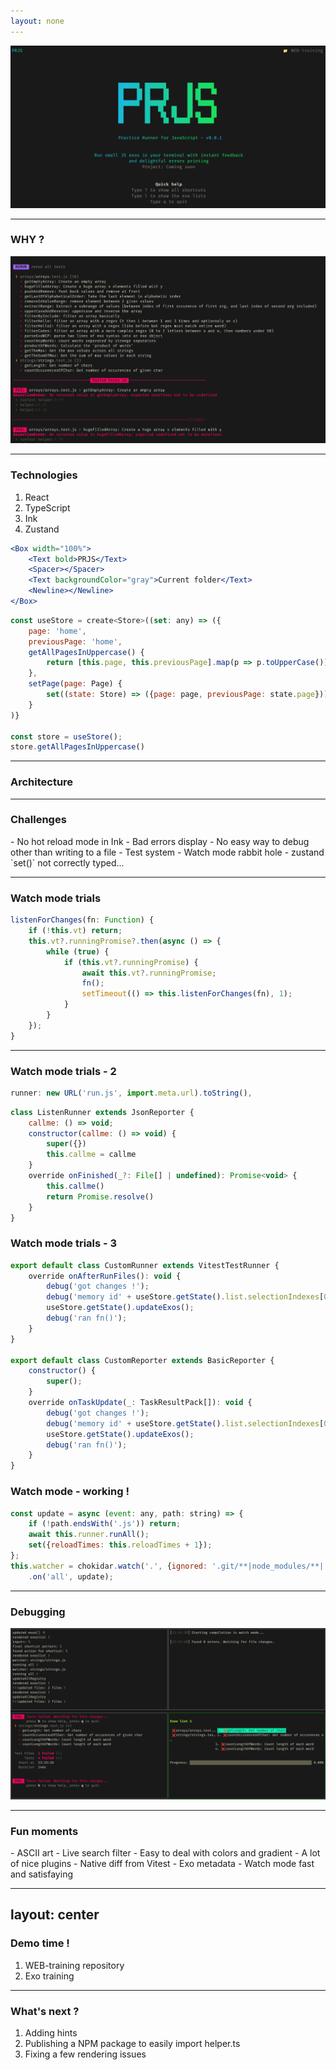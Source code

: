 ```yaml
---
layout: none
---
```


![home.png](imgs/home.png)

---

### WHY ?

![vitest-view.png](imgs/vitest-view.png)

---

### Technologies

1. React
1. TypeScript
1. Ink
1. Zustand
```jsx
<Box width="100%">
	<Text bold>PRJS</Text>
	<Spacer></Spacer>
	<Text backgroundColor="gray">Current folder</Text>
	<Newline></Newline>
</Box>
```

```js
const useStore = create<Store>((set: any) => ({
	page: 'home',
	previousPage: 'home',
	getAllPagesInUppercase() {
		return [this.page, this.previousPage].map(p => p.toUpperCase())
	},
	setPage(page: Page) {
		set((state: Store) => ({page: page, previousPage: state.page}));
	}
)}

const store = useStore();
store.getAllPagesInUppercase()
```

---

### Architecture

<!-- Do and include schema -->
---

### Challenges
<v-clicks>
- No hot reload mode in Ink
- Bad errors display
- No easy way to debug other than writing to a file
- Test system
- Watch mode rabbit hole
- zustand `set()` not correctly typed...
</v-clicks>


---

### Watch mode trials

```js
listenForChanges(fn: Function) {
	if (!this.vt) return;
	this.vt?.runningPromise?.then(async () => {
		while (true) {
			if (this.vt?.runningPromise) {
				await this.vt?.runningPromise;
				fn();
				setTimeout(() => this.listenForChanges(fn), 1);
			}
		}
	});
}
```

----
### Watch mode trials - 2

```js
runner: new URL('run.js', import.meta.url).toString(),
```

```js
class ListenRunner extends JsonReporter {
	callme: () => void;
	constructor(callme: () => void) {
		super({})
		this.callme = callme
	}
	override onFinished(_?: File[] | undefined): Promise<void> {
		this.callme()
		return Promise.resolve()
	}
}
```

### Watch mode trials - 3

```js
export default class CustomRunner extends VitestTestRunner {
	override onAfterRunFiles(): void {
		debug('got changes !');
		debug('memory id' + useStore.getState().list.selectionIndexes[0]);
		useStore.getState().updateExos();
		debug('ran fn()');
	}
}

export default class CustomReporter extends BasicReporter {
	constructor() {
		super();
	}
	override onTaskUpdate(_: TaskResultPack[]): void {
		debug('got changes !');
		debug('memory id' + useStore.getState().list.selectionIndexes[0]);
		useStore.getState().updateExos();
		debug('ran fn()');
	}
}
```

### Watch mode - working !
```js
const update = async (event: any, path: string) => {
	if (!path.endsWith('.js')) return;
	await this.runner.runAll();
	set({reloadTimes: this.reloadTimes + 1});
};
this.watcher = chokidar.watch('.', {ignored: '.git/**|node_modules/**|.vite/**|**.log|**.tmp'})
	.on('all', update);
```

---

### Debugging

![debug-terminal.png](imgs/debug-terminal.png)

---

### Fun moments
<v-clicks>
- ASCII art
- Live search filter
- Easy to deal with colors and gradient
- A lot of nice plugins
- Native diff from Vitest
- Exo metadata
- Watch mode fast and satisfaying
</v-clicks>

---
layout: center
---

### Demo time !
1. WEB-training repository
1. Exo training

---

### What's next ?
1. Adding hints
1. Publishing a NPM package to easily import helper.ts
1. Fixing a few rendering issues
